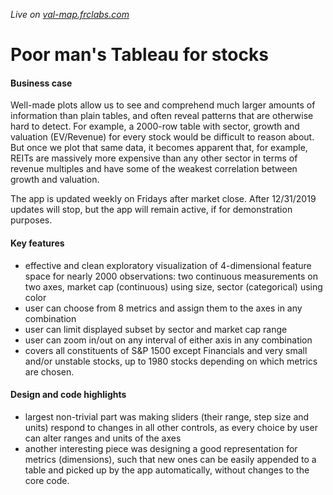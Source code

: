 *Live on [val-map.frclabs.com](http://val-map.frclabs.com)*
# Poor man's Tableau for stocks

#### Business case

Well-made plots allow us to see and comprehend much larger amounts of information than plain tables, and often reveal patterns that are otherwise hard to detect. For example, a 2000-row table with sector, growth and valuation (EV/Revenue) for every stock would be difficult to reason about. But once we plot that same data, it becomes apparent that, for example, REITs are massively more expensive than any other sector in terms of revenue multiples and have some of the weakest correlation between growth and valuation.

The app is updated weekly on Fridays after market close. After 12/31/2019 updates will stop, but the app will remain active, if for demonstration purposes.


#### Key features

- effective and clean exploratory visualization of 4-dimensional feature space for nearly 2000 observations: two continuous measurements on two axes, market cap (continuous) using size, sector (categorical) using color
- user can choose from 8 metrics and assign them to the axes in any combination
- user can limit displayed subset by sector and market cap range
- user can zoom in/out on any interval of either axis in any combination
- covers all constituents of S&P 1500 except Financials and very small and/or unstable stocks, up to 1980 stocks depending on which metrics are chosen.


#### Design and code highlights

- largest non-trivial part was making sliders (their range, step size and units) respond to changes in all other controls, as every choice by user can alter ranges and units of the axes
- another interesting piece was designing a good representation for metrics (dimensions), such that new ones can be easily appended to a table and picked up by the app automatically, without changes to the core code. 